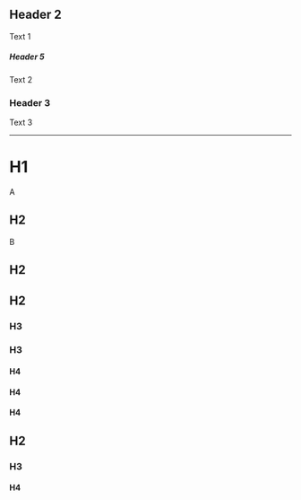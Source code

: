 ## Header 2

Text 1

##### Header 5

Text 2

### Header 3

Text 3

---

# H1

A

## H2

B

## H2
## H2
### H3
### H3
#### H4
#### H4
#### H4
## H2
### H3
#### H4